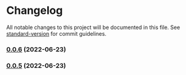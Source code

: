 # Changelog

All notable changes to this project will be documented in this file. See [standard-version](https://github.com/conventional-changelog/standard-version) for commit guidelines.

### [0.0.6](https://github.com/prescindivel/fezinha/compare/v0.0.5...v0.0.6) (2022-06-23)

### [0.0.5](https://github.com/prescindivel/fezinha/compare/v0.0.4...v0.0.5) (2022-06-23)
